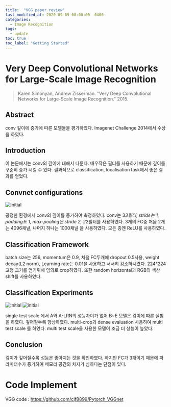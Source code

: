 ```yaml
---
title:  "VGG paper review"
last_modified_at: 2020-09-09 00:00:00 -0400
categories: 
  - Image Recognition
tags:
  - update
toc: true
toc_label: "Getting Started"
---
```


# Very Deep Convolutional Networks for Large-Scale Image Recognition
> Karen Simonyan, Andrew Zisserman. "Very Deep Convolutional Networks for Large-Scale Image Recognition." 2015.

## Abstract
conv 깊이에 증가에 따른 모델들을 평가하였다. Imagenet Challenge 2014에서 수상을 하였다.

## Introduction
이 논문에서는 conv의 깊이에 대해서 다룬다. 매우작은 필터를 사용하기 때문에 깊이를 꾸준히 증가 시킬 수 있다. 결과적으로 classification, localisation task에서 좋은 결과를 얻었다.

## Convnet configurations

![initial](https://user-images.githubusercontent.com/53032349/92396241-aa536280-f15f-11ea-98e2-1a14ee31c8b1.png)

공정한 환경에서 conv의 깊이를 증가하여 측정하였다. conv는  3*3필터, stride는 1, padding도 1, max-pooling은 stride 2, 2*2필터를 사용하였다. 3개의 FC중 처음 2개는 4096채널, 나머지 하나는 1000채널 을 사용하였다. 모든 층엔 ReLU를 사용하였다.






## Classification Framework
batch size는 256, momentum은 0.9, 처음 FC두개에 dropout 0.5사용, weight decay(L2 norm), Learning rate는 0.01을 사용하고 서서히 감소하시켰다. 224*224고정 크기를 얻기위해 임의로 crop하였다. 또한 random horizontal과 RGB의 색상 shift를 사용하였다.


## Classification Experiments

![initial](https://user-images.githubusercontent.com/53032349/92396381-e5ee2c80-f15f-11ea-961e-9217017dbf16.png)
![initial](https://user-images.githubusercontent.com/53032349/92396502-10d88080-f160-11ea-8d6c-8b7703724d66.png)

single test scale 에서 A와 A-LRN의 성능차이가 없어 B~E 모델은 깊이에 따른 실험을 하였다. 깊어질수록 향상하였다.
multi-crop과 dense evaluation 사용하여 multi test scale 를 하였다. multi test scale을 사용한 모델이  조금 더 성능이 높았다.

## Conclusion
깊이가 깊어질수록 성능은 좋아지는 것을 확인하였다. 하지만 FC가 3개이기 때문에 파라미터수가 증가하여 메모리 공간의 차지가 심하다는 단점이 있다.

# Code Implement
VGG code : https://github.com/cjf8899/Pytorch_VGGnet
















